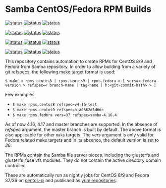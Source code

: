 # Samba CentOS/Fedora RPM Builds

[![status](<https://jenkins-samba.apps.ocp.cloud.ci.centos.org/buildStatus/icon?job=samba_build-rpms-fedora37-master&subject=master / Fedora 37>)](https://jenkins-samba.apps.ocp.cloud.ci.centos.org/job/samba_build-rpms-fedora37-master/) [![status](<https://jenkins-samba.apps.ocp.cloud.ci.centos.org/buildStatus/icon?job=samba_build-rpms-fedora37-v4-16-test&subject=v4-16-test / Fedora 37>)](https://jenkins-samba.apps.ocp.cloud.ci.centos.org/job/samba_build-rpms-fedora37-v4-16-test/) [![status](<https://jenkins-samba.apps.ocp.cloud.ci.centos.org/buildStatus/icon?job=samba_build-rpms-fedora37-v4-17-test&subject=v4-17-test / Fedora 37>)](https://jenkins-samba.apps.ocp.cloud.ci.centos.org/job/samba_build-rpms-fedora37-v4-17-test/)

[![status](<https://jenkins-samba.apps.ocp.cloud.ci.centos.org/buildStatus/icon?job=samba_build-rpms-fedora36-master&subject=master / Fedora 36>)](https://jenkins-samba.apps.ocp.cloud.ci.centos.org/job/samba_build-rpms-fedora36-master/) [![status](<https://jenkins-samba.apps.ocp.cloud.ci.centos.org/buildStatus/icon?job=samba_build-rpms-fedora36-v4-16-test&subject=v4-16-test / Fedora 36>)](https://jenkins-samba.apps.ocp.cloud.ci.centos.org/job/samba_build-rpms-fedora36-v4-16-test/) [![status](<https://jenkins-samba.apps.ocp.cloud.ci.centos.org/buildStatus/icon?job=samba_build-rpms-fedora36-v4-17-test&subject=v4-17-test / Fedora 36>)](https://jenkins-samba.apps.ocp.cloud.ci.centos.org/job/samba_build-rpms-fedora36-v4-17-test/)

[![status](<https://jenkins-samba.apps.ocp.cloud.ci.centos.org/buildStatus/icon?job=samba_build-rpms-centos8-master&subject=master / CentOS 8>)](https://jenkins-samba.apps.ocp.cloud.ci.centos.org/job/samba_build-rpms-centos8-master/) [![status](<https://jenkins-samba.apps.ocp.cloud.ci.centos.org/buildStatus/icon?job=samba_build-rpms-centos8-v4-16-test&subject=v4-16-test / CentOS 8>)](https://jenkins-samba.apps.ocp.cloud.ci.centos.org/job/samba_build-rpms-centos8-v4-16-test/) [![status](<https://jenkins-samba.apps.ocp.cloud.ci.centos.org/buildStatus/icon?job=samba_build-rpms-centos8-v4-17-test&subject=v4-17-test / CentOS 8>)](https://jenkins-samba.apps.ocp.cloud.ci.centos.org/job/samba_build-rpms-centos8-v4-17-test/)

[![status](<https://jenkins-samba.apps.ocp.cloud.ci.centos.org/buildStatus/icon?job=samba_build-rpms-centos9-master&subject=master / CentOS 9>)](https://jenkins-samba.apps.ocp.cloud.ci.centos.org/job/samba_build-rpms-centos9-master/) [![status](<https://jenkins-samba.apps.ocp.cloud.ci.centos.org/buildStatus/icon?job=samba_build-rpms-centos9-v4-16-test&subject=v4-16-test / CentOS 9>)](https://jenkins-samba.apps.ocp.cloud.ci.centos.org/job/samba_build-rpms-centos9-v4-16-test/) [![status](<https://jenkins-samba.apps.ocp.cloud.ci.centos.org/buildStatus/icon?job=samba_build-rpms-centos9-v4-17-test&subject=v4-17-test / CentOS 9>)](https://jenkins-samba.apps.ocp.cloud.ci.centos.org/job/samba_build-rpms-centos9-v4-17-test/)

This repository contains automation to create RPMs for CentOS 8/9 and Fedora
from Samba repository. In order to allow building from a variety of git refspecs,
the following make target format is used:

`$ make < rpms.centos8 | rpms.centos9 | rpms.fedora > [ vers=< fedora-version > refspec=< branch-name | tag-name | h:<git-commit-hash> > ]`

Few examples:

- `$ make rpms.centos8 refspec=v4-16-test`
- `$ make rpms.centos9 refspec=h:a0862d6d6de`
- `$ make rpms.fedora vers=37 refspec=samba-4.16.4`

As of now 4.16, 4.17 and master branches are supported. In the absence of
*refspec* argument, the master branch is built by default. The above format is
also applicable for other `make` targets. The *vers* argument is only valid for
Fedora related make targets and in its absence, the default version is
set to *36*.

The RPMs contain the Samba file server pieces, including the glusterfs and
glusterfs_fuse vfs modules. They do not contain the active directory domain
controller.

These are automatically run as nightly jobs for CentOS 8/9 and Fedora 37/36 on
[centos-ci](https://jenkins-samba.apps.ocp.cloud.ci.centos.org/view/RPMs) and published
as [yum repositories](https://artifacts.ci.centos.org/samba/pkgs/).
